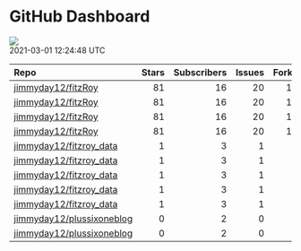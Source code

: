 GitHub Dashboard
================

![](https://github.com/jimmyday12/status/workflows/Render%20Status/badge.svg)  
2021-03-01 12:24:48 UTC

| Repo                                                                      | Stars | Subscribers | Issues | Forks | Status                                                                                                                                                                               | Commit                                                                                                                                                                              |
| :------------------------------------------------------------------------ | ----: | ----------: | -----: | ----: | :----------------------------------------------------------------------------------------------------------------------------------------------------------------------------------- | :---------------------------------------------------------------------------------------------------------------------------------------------------------------------------------- |
| [jimmyday12/fitzRoy](https://github.com/jimmyday12/fitzRoy)               |    81 |          16 |     20 |    16 | [![](https://github.com/jimmyday12/fitzRoy/workflows/R-CMD-check/badge.svg)](https://github.com/jimmyday12/fitzRoy/actions/runs/597836066)                                           | <a href="https://github.com/jimmyday12/fitzRoy/commit/ff91f669d5d49bf5a4946d35d266f55fdd933868" title="fixing references to master">ff91f6</a>                                      |
| [jimmyday12/fitzRoy](https://github.com/jimmyday12/fitzRoy)               |    81 |          16 |     20 |    16 | [![](https://github.com/jimmyday12/fitzRoy/workflows/Pkgdown/badge.svg)](https://github.com/jimmyday12/fitzRoy/actions/runs/551167430)                                               | <a href="https://github.com/jimmyday12/fitzRoy/commit/ee7ffc66f1693144d3a796a0c97c3292069fd4bc" title="fixing modify url call">ee7ffc</a>                                           |
| [jimmyday12/fitzRoy](https://github.com/jimmyday12/fitzRoy)               |    81 |          16 |     20 |    16 | [![](https://github.com/jimmyday12/fitzRoy/workflows/Commands/badge.svg)](https://github.com/jimmyday12/fitzRoy/actions/runs/486760697)                                              | <a href="https://github.com/jimmyday12/fitzRoy/commit/1706641e1dcb05551d3c6abfbda51a3ff9a4ce06" title="setting development version">170664</a>                                      |
| [jimmyday12/fitzRoy](https://github.com/jimmyday12/fitzRoy)               |    81 |          16 |     20 |    16 | [![](https://github.com/jimmyday12/fitzRoy/workflows/Render%20README/badge.svg)](https://github.com/jimmyday12/fitzRoy/actions/runs/515054853)                                       | <a href="https://github.com/jimmyday12/fitzRoy/commit/518082bef291c3773c62017d75d9a70f0e1bdf0a" title="redocumenting">518082</a>                                                    |
| [jimmyday12/fitzroy\_data](https://github.com/jimmyday12/fitzroy_data)    |     1 |           3 |      1 |     0 | [![](https://github.com/jimmyday12/fitzroy_data/workflows/update%20data/badge.svg)](https://github.com/jimmyday12/fitzroy_data/actions/runs/30566608)                                | <a href="https://github.com/jimmyday12/fitzroy_data/commit/513395df69da59ea026a522360ebf3542ef535b3" title="Merge branch 'master' of github.com:jimmyday12/fitzroy_data">513395</a> |
| [jimmyday12/fitzroy\_data](https://github.com/jimmyday12/fitzroy_data)    |     1 |           3 |      1 |     0 | [![](https://github.com/jimmyday12/fitzroy_data/workflows/test%20script/badge.svg)](https://github.com/jimmyday12/fitzroy_data/actions/runs/30568704)                                | <a href="https://github.com/jimmyday12/fitzroy_data/commit/d1eab30fb9dc7c6b4901b562cf4f2e9006812e67" title="fixing install line">d1eab3</a>                                         |
| [jimmyday12/fitzroy\_data](https://github.com/jimmyday12/fitzroy_data)    |     1 |           3 |      1 |     0 | [![](https://github.com/jimmyday12/fitzroy_data/workflows/schedule%20script/badge.svg)](https://github.com/jimmyday12/fitzroy_data/actions/runs/30568431)                            | <a href="https://github.com/jimmyday12/fitzroy_data/commit/f4691ba1420dbbbece8520463bc737a41826f7b6" title="testing">f4691b</a>                                                     |
| [jimmyday12/fitzroy\_data](https://github.com/jimmyday12/fitzroy_data)    |     1 |           3 |      1 |     0 | [![](https://github.com/jimmyday12/fitzroy_data/workflows/testing%20that%20R%20script%20runs/badge.svg)](https://github.com/jimmyday12/fitzroy_data/actions/runs/30651218)           | <a href="https://github.com/jimmyday12/fitzroy_data/commit/c043fd96eb1477958dfbbdc5bb160d6b99c45e4d" title="Update test_schedule.yml">c043fd</a>                                    |
| [jimmyday12/fitzroy\_data](https://github.com/jimmyday12/fitzroy_data)    |     1 |           3 |      1 |     0 | [![](https://github.com/jimmyday12/fitzroy_data/workflows/get%20new%20data/badge.svg)](https://github.com/jimmyday12/fitzroy_data/actions/runs/608707925)                            | <a href="https://github.com/jimmyday12/fitzroy_data/commit/b8e86e4eb8579f24ede60605ef01df6ed8464d5c" title="updating data">b8e86e</a>                                               |
| [jimmyday12/plussixoneblog](https://github.com/jimmyday12/plussixoneblog) |     0 |           2 |      0 |     1 | [![](https://github.com/jimmyday12/plussixoneblog/workflows/Rebuild%20Site/badge.svg)](https://github.com/jimmyday12/plussixoneblog/actions/runs/529790178)                          | <a href="https://github.com/jimmyday12/plussixoneblog/commit/9f69f6608614d0641292983bf5fb16a4b635e890" title="Update README.md">9f69f6</a>                                          |
| [jimmyday12/plussixoneblog](https://github.com/jimmyday12/plussixoneblog) |     0 |           2 |      0 |     1 | [![](https://github.com/jimmyday12/plussixoneblog/workflows/Get%20new%20data%20and%20rebuild%20site/badge.svg)](https://github.com/jimmyday12/plussixoneblog/actions/runs/609953573) | <a href="https://github.com/jimmyday12/plussixoneblog/commit/9f69f6608614d0641292983bf5fb16a4b635e890" title="Update README.md">9f69f6</a>                                          |
